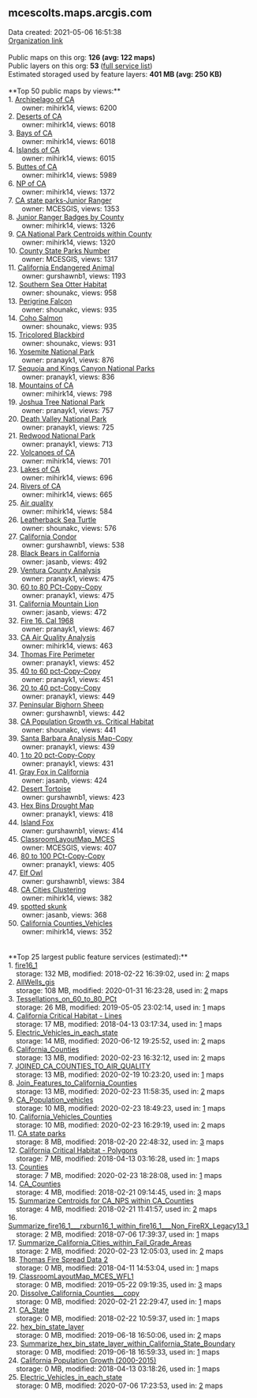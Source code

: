 <h2>mcescolts.maps.arcgis.com</h2> Data created: 2021-05-06 16:51:38 <br /><a target='new' href='https://mcescolts.maps.arcgis.com'>Organization link</a><br /><br />Public maps on this org: <b>126 (avg: 122 maps)</b><br />Public layers on this org: <b>53 </b>(<a target='new' href='https://services.arcgis.com/nRpShhUwytLh3pON/ArcGIS/rest/services'>full service list</a>)<br />Estimated storaged used by feature layers: <b>401 MB (avg: 250 KB)</b><br /><br />**Top 50 public maps by views:**<br />  1. <a target='new' href='https://www.arcgis.com/home/item.html?id=b44d6709fe554655ab3e55da628c393a'>Archipelago of CA</a> <br />  &nbsp;&nbsp;&nbsp;&nbsp; &nbsp;&nbsp;owner: mihirk14, views: 6200<br />  2. <a target='new' href='https://www.arcgis.com/home/item.html?id=f94f122dc1404b06bd8527dd61176364'>Deserts of CA</a> <br />  &nbsp;&nbsp;&nbsp;&nbsp; &nbsp;&nbsp;owner: mihirk14, views: 6018<br />  3. <a target='new' href='https://www.arcgis.com/home/item.html?id=4502b9ee1bf145bd8e330a15d422b5e0'>Bays of CA</a> <br />  &nbsp;&nbsp;&nbsp;&nbsp; &nbsp;&nbsp;owner: mihirk14, views: 6018<br />  4. <a target='new' href='https://www.arcgis.com/home/item.html?id=84215479b7854d639d4b0f46f2c7c341'>Islands of CA</a> <br />  &nbsp;&nbsp;&nbsp;&nbsp; &nbsp;&nbsp;owner: mihirk14, views: 6015<br />  5. <a target='new' href='https://www.arcgis.com/home/item.html?id=1eddfc10557b44b091b0ccb2c47bb213'>Buttes of CA</a> <br />  &nbsp;&nbsp;&nbsp;&nbsp; &nbsp;&nbsp;owner: mihirk14, views: 5989<br />  6. <a target='new' href='https://www.arcgis.com/home/item.html?id=6c85d77bca5d4e91ac17cec07f7707de'>NP of CA</a> <br />  &nbsp;&nbsp;&nbsp;&nbsp; &nbsp;&nbsp;owner: mihirk14, views: 1372<br />  7. <a target='new' href='https://www.arcgis.com/home/item.html?id=da927919130e46f7b13123c3cf688770'>CA state parks-Junior Ranger</a> <br />  &nbsp;&nbsp;&nbsp;&nbsp; &nbsp;&nbsp;owner: MCESGIS, views: 1353<br />  8. <a target='new' href='https://www.arcgis.com/home/item.html?id=54855300b46e42fcaafb98c435ff0161'>Junior Ranger Badges by County</a> <br />  &nbsp;&nbsp;&nbsp;&nbsp; &nbsp;&nbsp;owner: mihirk14, views: 1326<br />  9. <a target='new' href='https://www.arcgis.com/home/item.html?id=e2e81129252148d4a5378747e2a76e2e'>CA National Park Centroids within County</a> <br />  &nbsp;&nbsp;&nbsp;&nbsp; &nbsp;&nbsp;owner: mihirk14, views: 1320<br />  10. <a target='new' href='https://www.arcgis.com/home/item.html?id=adc1b1b591be4a91b723746d251c9272'>County State Parks Number</a> <br />  &nbsp;&nbsp;&nbsp;&nbsp; &nbsp;&nbsp;owner: MCESGIS, views: 1317<br />  11. <a target='new' href='https://www.arcgis.com/home/item.html?id=0bad66ba913b44f8a2b77991501413f8'>California Endangered Animal</a> <br />  &nbsp;&nbsp;&nbsp;&nbsp; &nbsp;&nbsp;owner: gurshawnb1, views: 1193<br />  12. <a target='new' href='https://www.arcgis.com/home/item.html?id=a039127dfa2a467ba499c6a5d285e592'>Southern Sea Otter Habitat</a> <br />  &nbsp;&nbsp;&nbsp;&nbsp; &nbsp;&nbsp;owner: shounakc, views: 958<br />  13. <a target='new' href='https://www.arcgis.com/home/item.html?id=8f2ab6356df944c5bd6b47bb7abb1ed8'>Perigrine Falcon</a> <br />  &nbsp;&nbsp;&nbsp;&nbsp; &nbsp;&nbsp;owner: shounakc, views: 935<br />  14. <a target='new' href='https://www.arcgis.com/home/item.html?id=695eb94174c342288f5e73f6f90f8256'>Coho Salmon</a> <br />  &nbsp;&nbsp;&nbsp;&nbsp; &nbsp;&nbsp;owner: shounakc, views: 935<br />  15. <a target='new' href='https://www.arcgis.com/home/item.html?id=a20506be8fd94467a1aac4eb55f2d24e'>Tricolored Blackbird</a> <br />  &nbsp;&nbsp;&nbsp;&nbsp; &nbsp;&nbsp;owner: shounakc, views: 931<br />  16. <a target='new' href='https://www.arcgis.com/home/item.html?id=80a2122867e04ef88b68ec07a631f7ac'>Yosemite National Park</a> <br />  &nbsp;&nbsp;&nbsp;&nbsp; &nbsp;&nbsp;owner: pranayk1, views: 876<br />  17. <a target='new' href='https://www.arcgis.com/home/item.html?id=cd3332da82e541cca0ffda79d6f3e570'>Sequoia and Kings Canyon National Parks</a> <br />  &nbsp;&nbsp;&nbsp;&nbsp; &nbsp;&nbsp;owner: pranayk1, views: 836<br />  18. <a target='new' href='https://www.arcgis.com/home/item.html?id=32f1c070b672406390ae3104ec74255b'>Mountains of CA</a> <br />  &nbsp;&nbsp;&nbsp;&nbsp; &nbsp;&nbsp;owner: mihirk14, views: 798<br />  19. <a target='new' href='https://www.arcgis.com/home/item.html?id=e79e69d371f54072b70dcd579dbbc1d7'>Joshua Tree National Park</a> <br />  &nbsp;&nbsp;&nbsp;&nbsp; &nbsp;&nbsp;owner: pranayk1, views: 757<br />  20. <a target='new' href='https://www.arcgis.com/home/item.html?id=432c32b1185f4aef889b161bcc423689'>Death Valley National Park</a> <br />  &nbsp;&nbsp;&nbsp;&nbsp; &nbsp;&nbsp;owner: pranayk1, views: 725<br />  21. <a target='new' href='https://www.arcgis.com/home/item.html?id=640e7fbf81bb4e82882ccec35a08e8a6'>Redwood National Park</a> <br />  &nbsp;&nbsp;&nbsp;&nbsp; &nbsp;&nbsp;owner: pranayk1, views: 713<br />  22. <a target='new' href='https://www.arcgis.com/home/item.html?id=e472660cf3b3486cb0a3668a72b153ec'>Volcanoes of CA</a> <br />  &nbsp;&nbsp;&nbsp;&nbsp; &nbsp;&nbsp;owner: mihirk14, views: 701<br />  23. <a target='new' href='https://www.arcgis.com/home/item.html?id=111153cac81e4667a0659a07ac6ea9e5'>Lakes of CA</a> <br />  &nbsp;&nbsp;&nbsp;&nbsp; &nbsp;&nbsp;owner: mihirk14, views: 696<br />  24. <a target='new' href='https://www.arcgis.com/home/item.html?id=3eabf980fce2430e9b3cf66abcc14c62'>Rivers of CA</a> <br />  &nbsp;&nbsp;&nbsp;&nbsp; &nbsp;&nbsp;owner: mihirk14, views: 665<br />  25. <a target='new' href='https://www.arcgis.com/home/item.html?id=ae7b4657d6494ea7982f36e265033a60'>Air quality</a> <br />  &nbsp;&nbsp;&nbsp;&nbsp; &nbsp;&nbsp;owner: mihirk14, views: 584<br />  26. <a target='new' href='https://www.arcgis.com/home/item.html?id=794722a20c0f4848b0f2cd358712d91a'>Leatherback Sea Turtle</a> <br />  &nbsp;&nbsp;&nbsp;&nbsp; &nbsp;&nbsp;owner: shounakc, views: 576<br />  27. <a target='new' href='https://www.arcgis.com/home/item.html?id=cf3641b952a449c9ae75c8af79a2a945'>California Condor</a> <br />  &nbsp;&nbsp;&nbsp;&nbsp; &nbsp;&nbsp;owner: gurshawnb1, views: 538<br />  28. <a target='new' href='https://www.arcgis.com/home/item.html?id=b2a47c22120c4429bab4c138b179fd9e'>Black Bears in California</a> <br />  &nbsp;&nbsp;&nbsp;&nbsp; &nbsp;&nbsp;owner: jasanb, views: 492<br />  29. <a target='new' href='https://www.arcgis.com/home/item.html?id=4f11a8069d1545a7b39ee09c6c92d26a'>Ventura County Analysis</a> <br />  &nbsp;&nbsp;&nbsp;&nbsp; &nbsp;&nbsp;owner: pranayk1, views: 475<br />  30. <a target='new' href='https://www.arcgis.com/home/item.html?id=a2310022d4f54ce1bac6c407ac4d68d0'>60 to 80 PCt-Copy-Copy</a> <br />  &nbsp;&nbsp;&nbsp;&nbsp; &nbsp;&nbsp;owner: pranayk1, views: 475<br />  31. <a target='new' href='https://www.arcgis.com/home/item.html?id=1e92758bbf8e446c83aa2c41ebd4eed3'>California Mountain Lion</a> <br />  &nbsp;&nbsp;&nbsp;&nbsp; &nbsp;&nbsp;owner: jasanb, views: 472<br />  32. <a target='new' href='https://www.arcgis.com/home/item.html?id=b4d5f7fe3ad54b9eb94f5b58beb61c32'>Fire 16. Cal 1968</a> <br />  &nbsp;&nbsp;&nbsp;&nbsp; &nbsp;&nbsp;owner: pranayk1, views: 467<br />  33. <a target='new' href='https://www.arcgis.com/home/item.html?id=ce0231a3e423487e89cfae53b61f31a7'>CA Air Quality Analysis</a> <br />  &nbsp;&nbsp;&nbsp;&nbsp; &nbsp;&nbsp;owner: mihirk14, views: 463<br />  34. <a target='new' href='https://www.arcgis.com/home/item.html?id=7a13351dfeca4ae196af785e4207d24e'>Thomas Fire Perimeter</a> <br />  &nbsp;&nbsp;&nbsp;&nbsp; &nbsp;&nbsp;owner: pranayk1, views: 452<br />  35. <a target='new' href='https://www.arcgis.com/home/item.html?id=19d383f7cd694e12a62f5eab3b6f64c2'>40 to 60 pct-Copy-Copy</a> <br />  &nbsp;&nbsp;&nbsp;&nbsp; &nbsp;&nbsp;owner: pranayk1, views: 451<br />  36. <a target='new' href='https://www.arcgis.com/home/item.html?id=662b114f836f4eb2ac03f1d3a909e848'>20 to 40 pct-Copy-Copy</a> <br />  &nbsp;&nbsp;&nbsp;&nbsp; &nbsp;&nbsp;owner: pranayk1, views: 449<br />  37. <a target='new' href='https://www.arcgis.com/home/item.html?id=91c6355eb35c4e48b1110258d0553395'>Peninsular Bighorn Sheep</a> <br />  &nbsp;&nbsp;&nbsp;&nbsp; &nbsp;&nbsp;owner: gurshawnb1, views: 442<br />  38. <a target='new' href='https://www.arcgis.com/home/item.html?id=775b6a1a54114b359aa3870ef756d3e3'>CA Population Growth vs. Critical Habitat</a> <br />  &nbsp;&nbsp;&nbsp;&nbsp; &nbsp;&nbsp;owner: shounakc, views: 441<br />  39. <a target='new' href='https://www.arcgis.com/home/item.html?id=f0aebc2b7e194f4f92d3eeea755bddb5'>Santa Barbara Analysis Map-Copy</a> <br />  &nbsp;&nbsp;&nbsp;&nbsp; &nbsp;&nbsp;owner: pranayk1, views: 439<br />  40. <a target='new' href='https://www.arcgis.com/home/item.html?id=d7e7538c0f5d45da910035fa37a91008'>1 to 20 pct-Copy-Copy</a> <br />  &nbsp;&nbsp;&nbsp;&nbsp; &nbsp;&nbsp;owner: pranayk1, views: 431<br />  41. <a target='new' href='https://www.arcgis.com/home/item.html?id=9c886512ac854b368fc5fb0e2c2bad22'>Gray Fox in California</a> <br />  &nbsp;&nbsp;&nbsp;&nbsp; &nbsp;&nbsp;owner: jasanb, views: 424<br />  42. <a target='new' href='https://www.arcgis.com/home/item.html?id=70fd3e22b49340288e97ce22394b4dee'>Desert Tortoise</a> <br />  &nbsp;&nbsp;&nbsp;&nbsp; &nbsp;&nbsp;owner: gurshawnb1, views: 423<br />  43. <a target='new' href='https://www.arcgis.com/home/item.html?id=5a3e573561e2418d8724297041eaa584'>Hex Bins Drought Map</a> <br />  &nbsp;&nbsp;&nbsp;&nbsp; &nbsp;&nbsp;owner: pranayk1, views: 418<br />  44. <a target='new' href='https://www.arcgis.com/home/item.html?id=3adc81540f1349c4913e93d7a9100546'>Island Fox</a> <br />  &nbsp;&nbsp;&nbsp;&nbsp; &nbsp;&nbsp;owner: gurshawnb1, views: 414<br />  45. <a target='new' href='https://www.arcgis.com/home/item.html?id=3f1489f2b7bb4ae39d09b9e68c184672'>ClassroomLayoutMap_MCES</a> <br />  &nbsp;&nbsp;&nbsp;&nbsp; &nbsp;&nbsp;owner: MCESGIS, views: 407<br />  46. <a target='new' href='https://www.arcgis.com/home/item.html?id=ea93b5ec13604138b2e072a445ed0f28'>80 to 100 PCt-Copy-Copy</a> <br />  &nbsp;&nbsp;&nbsp;&nbsp; &nbsp;&nbsp;owner: pranayk1, views: 405<br />  47. <a target='new' href='https://www.arcgis.com/home/item.html?id=312f9b67a9c7405d888a7d9fd5cab6b6'>Elf Owl</a> <br />  &nbsp;&nbsp;&nbsp;&nbsp; &nbsp;&nbsp;owner: gurshawnb1, views: 384<br />  48. <a target='new' href='https://www.arcgis.com/home/item.html?id=03d7234d640944e996ab50a726676601'>CA Cities Clustering</a> <br />  &nbsp;&nbsp;&nbsp;&nbsp; &nbsp;&nbsp;owner: mihirk14, views: 382<br />  49. <a target='new' href='https://www.arcgis.com/home/item.html?id=1695031a81dd44a1a6d16ad210a73ddb'>spotted skunk</a> <br />  &nbsp;&nbsp;&nbsp;&nbsp; &nbsp;&nbsp;owner: jasanb, views: 368<br />  50. <a target='new' href='https://www.arcgis.com/home/item.html?id=643842498226484bacb2d12ee9edb10b'>California Counties_Vehicles</a> <br />  &nbsp;&nbsp;&nbsp;&nbsp; &nbsp;&nbsp;owner: mihirk14, views: 352<br /><br /><br />**Top 25 largest public feature services (estimated):**<br /> 1. <a target='new' href='https://www.arcgis.com/home/item.html?id=f7fdb898754f4f05ba427672186eba47'>fire16_1</a><br /> &nbsp;&nbsp;&nbsp;&nbsp;storage: 132 MB, modified: 2018-02-22 16:39:02,  used in: <a target='new' href='https://ed-ind-tb.s3-us-west-1.amazonaws.com/ADI/f7fdb898754f4f05ba427672186eba47.html'> 2</a> maps<br /> 2. <a target='new' href='https://www.arcgis.com/home/item.html?id=1602cba6eb0b4088acc4cfe631129955'>AllWells_gis</a><br /> &nbsp;&nbsp;&nbsp;&nbsp;storage: 108 MB, modified: 2020-01-31 16:23:28,  used in: <a target='new' href='https://ed-ind-tb.s3-us-west-1.amazonaws.com/ADI/1602cba6eb0b4088acc4cfe631129955.html'> 2</a> maps<br /> 3. <a target='new' href='https://www.arcgis.com/home/item.html?id=3110c6a8c0484f879706d473f9611f64'>Tessellations_on_60_to_80_PCt</a><br /> &nbsp;&nbsp;&nbsp;&nbsp;storage: 26 MB, modified: 2019-05-05 23:02:14,  used in: <a target='new' href='https://ed-ind-tb.s3-us-west-1.amazonaws.com/ADI/3110c6a8c0484f879706d473f9611f64.html'> 1</a> maps<br /> 4. <a target='new' href='https://www.arcgis.com/home/item.html?id=dee3e96366ba4f3b9e085b6e3828b88e'>California Critical Habitat - Lines</a><br /> &nbsp;&nbsp;&nbsp;&nbsp;storage: 17 MB, modified: 2018-04-13 03:17:34,  used in: <a target='new' href='https://ed-ind-tb.s3-us-west-1.amazonaws.com/ADI/dee3e96366ba4f3b9e085b6e3828b88e.html'> 1</a> maps<br /> 5. <a target='new' href='https://www.arcgis.com/home/item.html?id=2806c591c28f4d43a791a0692ca1f402'>Electric_Vehicles_in_each_state</a><br /> &nbsp;&nbsp;&nbsp;&nbsp;storage: 14 MB, modified: 2020-06-12 19:25:52,  used in: <a target='new' href='https://ed-ind-tb.s3-us-west-1.amazonaws.com/ADI/2806c591c28f4d43a791a0692ca1f402.html'> 2</a> maps<br /> 6. <a target='new' href='https://www.arcgis.com/home/item.html?id=81f4f623ec154cbc86b885dbccfbe5b5'>California_Counties</a><br /> &nbsp;&nbsp;&nbsp;&nbsp;storage: 13 MB, modified: 2020-02-23 16:32:12,  used in: <a target='new' href='https://ed-ind-tb.s3-us-west-1.amazonaws.com/ADI/81f4f623ec154cbc86b885dbccfbe5b5.html'> 2</a> maps<br /> 7. <a target='new' href='https://www.arcgis.com/home/item.html?id=156c12a18bcb4c39a5f42c957e9a7cd1'>JOINED_CA_COUNTIES_TO_AIR_QUALITY</a><br /> &nbsp;&nbsp;&nbsp;&nbsp;storage: 13 MB, modified: 2020-02-19 10:23:20,  used in: <a target='new' href='https://ed-ind-tb.s3-us-west-1.amazonaws.com/ADI/156c12a18bcb4c39a5f42c957e9a7cd1.html'> 1</a> maps<br /> 8. <a target='new' href='https://www.arcgis.com/home/item.html?id=cdaf0255bdce4e7795287d82ecd0a71d'>Join_Features_to_California_Counties</a><br /> &nbsp;&nbsp;&nbsp;&nbsp;storage: 13 MB, modified: 2020-02-23 11:58:35,  used in: <a target='new' href='https://ed-ind-tb.s3-us-west-1.amazonaws.com/ADI/cdaf0255bdce4e7795287d82ecd0a71d.html'> 2</a> maps<br /> 9. <a target='new' href='https://www.arcgis.com/home/item.html?id=4be69938e9114d30a8816c9c006deb03'>CA_Population_vehicles</a><br /> &nbsp;&nbsp;&nbsp;&nbsp;storage: 10 MB, modified: 2020-02-23 18:49:23,  used in: <a target='new' href='https://ed-ind-tb.s3-us-west-1.amazonaws.com/ADI/4be69938e9114d30a8816c9c006deb03.html'> 1</a> maps<br /> 10. <a target='new' href='https://www.arcgis.com/home/item.html?id=7de84640214746d58d860e5872dbf378'>California_Vehicles_Counties</a><br /> &nbsp;&nbsp;&nbsp;&nbsp;storage: 10 MB, modified: 2020-02-23 16:29:19,  used in: <a target='new' href='https://ed-ind-tb.s3-us-west-1.amazonaws.com/ADI/7de84640214746d58d860e5872dbf378.html'> 2</a> maps<br /> 11. <a target='new' href='https://www.arcgis.com/home/item.html?id=58e2022d090042249b0d273ecd77cfd0'>CA state parks</a><br /> &nbsp;&nbsp;&nbsp;&nbsp;storage: 8 MB, modified: 2018-02-20 22:48:32,  used in: <a target='new' href='https://ed-ind-tb.s3-us-west-1.amazonaws.com/ADI/58e2022d090042249b0d273ecd77cfd0.html'> 3</a> maps<br /> 12. <a target='new' href='https://www.arcgis.com/home/item.html?id=8918327c9054480c9b0ddf94a47d234e'>California Critical Habitat - Polygons</a><br /> &nbsp;&nbsp;&nbsp;&nbsp;storage: 7 MB, modified: 2018-04-13 03:16:28,  used in: <a target='new' href='https://ed-ind-tb.s3-us-west-1.amazonaws.com/ADI/8918327c9054480c9b0ddf94a47d234e.html'> 1</a> maps<br /> 13. <a target='new' href='https://www.arcgis.com/home/item.html?id=6e87694aeaf348698d7e613c0313ed47'>Counties</a><br /> &nbsp;&nbsp;&nbsp;&nbsp;storage: 7 MB, modified: 2020-02-23 18:28:08,  used in: <a target='new' href='https://ed-ind-tb.s3-us-west-1.amazonaws.com/ADI/6e87694aeaf348698d7e613c0313ed47.html'> 1</a> maps<br /> 14. <a target='new' href='https://www.arcgis.com/home/item.html?id=4378a43f080549038ca0c13945ea2b2f'>CA_Counties</a><br /> &nbsp;&nbsp;&nbsp;&nbsp;storage: 4 MB, modified: 2018-02-21 09:14:45,  used in: <a target='new' href='https://ed-ind-tb.s3-us-west-1.amazonaws.com/ADI/4378a43f080549038ca0c13945ea2b2f.html'> 3</a> maps<br /> 15. <a target='new' href='https://www.arcgis.com/home/item.html?id=6c522e1448c7434f9d497140126b1862'>Summarize Centroids for CA_NPS within CA_Counties</a><br /> &nbsp;&nbsp;&nbsp;&nbsp;storage: 4 MB, modified: 2018-02-21 11:41:57,  used in: <a target='new' href='https://ed-ind-tb.s3-us-west-1.amazonaws.com/ADI/6c522e1448c7434f9d497140126b1862.html'> 2</a> maps<br /> 16. <a target='new' href='https://www.arcgis.com/home/item.html?id=0e275984b57142209904ee3ead0f8382'>Summarize_fire16_1___rxburn16_1_within_fire16_1___Non_FireRX_Legacy13_1</a><br /> &nbsp;&nbsp;&nbsp;&nbsp;storage: 2 MB, modified: 2018-07-06 17:39:37,  used in: <a target='new' href='https://ed-ind-tb.s3-us-west-1.amazonaws.com/ADI/0e275984b57142209904ee3ead0f8382.html'> 1</a> maps<br /> 17. <a target='new' href='https://www.arcgis.com/home/item.html?id=3633d1fc69c6438983199e407e348a7b'>Summarize_California_Cities_within_Fail_Grade_Areas</a><br /> &nbsp;&nbsp;&nbsp;&nbsp;storage: 2 MB, modified: 2020-02-23 12:05:03,  used in: <a target='new' href='https://ed-ind-tb.s3-us-west-1.amazonaws.com/ADI/3633d1fc69c6438983199e407e348a7b.html'> 2</a> maps<br /> 18. <a target='new' href='https://www.arcgis.com/home/item.html?id=e756fc6be7a147e997a5a79a75de75f1'>Thomas Fire Spread Data 2</a><br /> &nbsp;&nbsp;&nbsp;&nbsp;storage: 0 MB, modified: 2018-04-11 14:53:04,  used in: <a target='new' href='https://ed-ind-tb.s3-us-west-1.amazonaws.com/ADI/e756fc6be7a147e997a5a79a75de75f1.html'> 1</a> maps<br /> 19. <a target='new' href='https://www.arcgis.com/home/item.html?id=c3488ea67c904f56aa604e6779ef8068'>ClassroomLayoutMap_MCES_WFL1</a><br /> &nbsp;&nbsp;&nbsp;&nbsp;storage: 0 MB, modified: 2019-05-22 09:19:35,  used in: <a target='new' href='https://ed-ind-tb.s3-us-west-1.amazonaws.com/ADI/c3488ea67c904f56aa604e6779ef8068.html'> 3</a> maps<br /> 20. <a target='new' href='https://www.arcgis.com/home/item.html?id=4e3212e7d141424a9a3f5a6b23751111'>Dissolve_California_Counties___copy</a><br /> &nbsp;&nbsp;&nbsp;&nbsp;storage: 0 MB, modified: 2020-02-21 22:29:47,  used in: <a target='new' href='https://ed-ind-tb.s3-us-west-1.amazonaws.com/ADI/4e3212e7d141424a9a3f5a6b23751111.html'> 1</a> maps<br /> 21. <a target='new' href='https://www.arcgis.com/home/item.html?id=6288333048e248edbf6a86201101e6ff'>CA_State</a><br /> &nbsp;&nbsp;&nbsp;&nbsp;storage: 0 MB, modified: 2018-02-22 10:59:37,  used in: <a target='new' href='https://ed-ind-tb.s3-us-west-1.amazonaws.com/ADI/6288333048e248edbf6a86201101e6ff.html'> 1</a> maps<br /> 22. <a target='new' href='https://www.arcgis.com/home/item.html?id=498b91088c57425d90b11d7229cb6163'>hex_bin_state_layer</a><br /> &nbsp;&nbsp;&nbsp;&nbsp;storage: 0 MB, modified: 2019-06-18 16:50:06,  used in: <a target='new' href='https://ed-ind-tb.s3-us-west-1.amazonaws.com/ADI/498b91088c57425d90b11d7229cb6163.html'> 2</a> maps<br /> 23. <a target='new' href='https://www.arcgis.com/home/item.html?id=d6714cd5f41a4225b2001d4ec43cbbd8'>Summarize_hex_bin_state_layer_within_California_State_Boundary</a><br /> &nbsp;&nbsp;&nbsp;&nbsp;storage: 0 MB, modified: 2019-06-18 16:59:33,  used in: <a target='new' href='https://ed-ind-tb.s3-us-west-1.amazonaws.com/ADI/d6714cd5f41a4225b2001d4ec43cbbd8.html'> 1</a> maps<br /> 24. <a target='new' href='https://www.arcgis.com/home/item.html?id=5cf56934382c4bc6910dd4339c9711dc'>California Population Growth (2000-2015)</a><br /> &nbsp;&nbsp;&nbsp;&nbsp;storage: 0 MB, modified: 2018-04-13 03:18:26,  used in: <a target='new' href='https://ed-ind-tb.s3-us-west-1.amazonaws.com/ADI/5cf56934382c4bc6910dd4339c9711dc.html'> 1</a> maps<br /> 25. <a target='new' href='https://www.arcgis.com/home/item.html?id=b01721dc15fc4b3a99e75606fe517686'>Electric_Vehicles_in_each_state</a><br /> &nbsp;&nbsp;&nbsp;&nbsp;storage: 0 MB, modified: 2020-07-06 17:23:53,  used in: <a target='new' href='https://ed-ind-tb.s3-us-west-1.amazonaws.com/ADI/b01721dc15fc4b3a99e75606fe517686.html'> 2</a> maps<br />